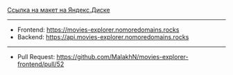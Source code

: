 [Ссылка на макет на Яндекс.Диске](https://disk.yandex.ru/d/67KIUSpJ2s8JIw)
***
* Frontend: https://movies-explorer.nomoredomains.rocks
* Backend: https://api.movies-explorer.nomoredomains.rocks
***
* Pull Request: https://github.com/MalakhN/movies-explorer-frontend/pull/52